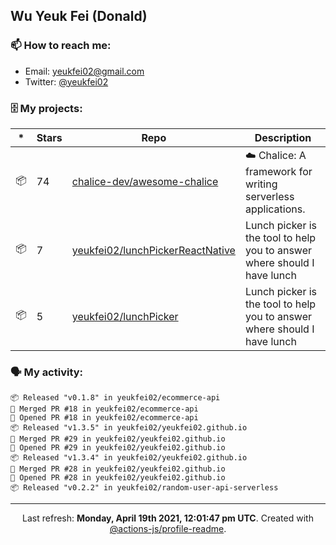 ## Wu Yeuk Fei (Donald)

### 📫 How to reach me:

- Email: [yeukfei02@gmail.com](yeukfei02@gmail.com)
- Twitter: [@yeukfei02](https://twitter.com/yeukfei02)

### 🗄 My projects:

|*|Stars|Repo|Description|
|---|---|---|---|
| 📦 | 74 | [chalice-dev/awesome-chalice](https://github.com/chalice-dev/awesome-chalice) | ☁️ Chalice: A framework for writing serverless applications. |
| 📦 | 7 | [yeukfei02/lunchPickerReactNative](https://github.com/yeukfei02/lunchPickerReactNative) | Lunch picker is the tool to help you to answer where should I have lunch |
| 📦 | 5 | [yeukfei02/lunchPicker](https://github.com/yeukfei02/lunchPicker) | Lunch picker is the tool to help you to answer where should I have lunch |

### 🗣 My activity:

```
📦 Released "v0.1.8" in yeukfei02/ecommerce-api
🎉 Merged PR #18 in yeukfei02/ecommerce-api
💪 Opened PR #18 in yeukfei02/ecommerce-api
📦 Released "v1.3.5" in yeukfei02/yeukfei02.github.io
🎉 Merged PR #29 in yeukfei02/yeukfei02.github.io
💪 Opened PR #29 in yeukfei02/yeukfei02.github.io
📦 Released "v1.3.4" in yeukfei02/yeukfei02.github.io
🎉 Merged PR #28 in yeukfei02/yeukfei02.github.io
💪 Opened PR #28 in yeukfei02/yeukfei02.github.io
📦 Released "v0.2.2" in yeukfei02/random-user-api-serverless
```

<!-- <img src="https://github-readme-stats.vercel.app/api?username=yeukfei02&show_icons=true&count_private=true&theme=radical" />

<img src="https://github-readme-stats.vercel.app/api/top-langs/?username=yeukfei02&theme=radical" /> -->

---

<p align="center">Last refresh: <b>Monday, April 19th 2021, 12:01:47 pm UTC</b>. Created with <a href=https://github.com/marketplace/actions/profile-readme>@actions-js/profile-readme</a>.</p>
